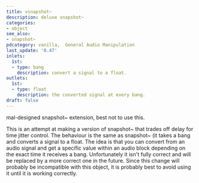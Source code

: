```yaml
---
title: vsnapshot~
description: deluxe snapshot~
categories:
- object
see_also:
- snapshot~
pdcategory: vanilla,  General Audio Manipulation
last_update: '0.47'
inlets:
  1st:
  - type: bang
    description: convert a signal to a float.
outlets:
  1st:
  - type: float
    description: the converted signal at every bang.
draft: false
---
```

mal-designed snapshot~ extension, best not to use this.

This is an attempt at making a version of snapshot~ that trades off delay for time jitter control. The behaviour is the same as snapshot~ (it takes a bang and converts a signal to a float. The idea is that you can convert from an audio signal and get a specific value within an audio block depending on the exact time it receives a bang. Unfortunately it isn't fully correct and will be replaced by a more correct one in the future. Since this change will probably be incompatible with this object, it is probably best to avoid using it until it is working correctly.

